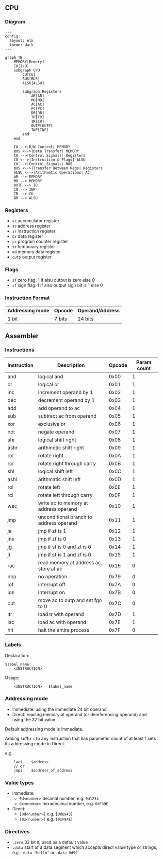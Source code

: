 ## CPU

### Diagram

```mermaid
---
config:
  layout: elk
  theme: dark
---

graph TB
    MEMORY[Memory]
    IO[I/O]
    subgraph CPU
        CU[CU]
        BUS[BUS]
        ALSU[ALSU]
        
        subgraph Registers
            AR[AR]
            MD[MD]
            AC[AC]
            PC[PC]
            DR[DR]
            TR[TR]
            IR[IR]
            OUTP[OUTP]
            INP[INP]
        end
    end
    
    CU -->|R/W Control| MEMORY
    BUS <-->|Data Transfer| MEMORY
    CU -->|Control Signals| Registers
    CU <-->|Instruction & Flags| ALSU
    CU -->|Control Signals| BUS
    BUS <-->|Transfer Between Regs| Registers
    ALSU <-->|Arithmetic Operations| AC
    AR --> MEMORY
    MD --> MEMORY
    OUTP --> IO
    IO --> INP
    IR --> CU
    DR --> ALSU
```

### Registers

- `ac` accumulator register
- `ar` address register
- `ir` instruction register
- `dr` data register
- `pc` program counter register
- `tr` temporary register
- `md` memory data register
- `outp` output register

### Flags

- `zf` zero flag: 1 if alsu output is zero else 0
- `sf` sign flag: 1 if alsu output sign bit is 1 else 0

### Instruction Format

| Addressing mode | Opcode | Operand/Address |
| - | - | - |
| 1 bit | 7 bits | 24 bits |

## Assembler

### Instructions

| Instruction | Description                             | Opcode | Param count |
| ----------- | --------------------------------------- | ------ | ----------- |
| and         | logical and                             | 0x00   | 1           |
| or          | logical or                              | 0x01   | 1           |
| inc         | increment operand by 1                  | 0x02   | 1           |
| dec         | decrement operand by 1                  | 0x03   | 1           |
| add         | add operand to ac                       | 0x04   | 1           |
| sub         | subtract ac from operand                | 0x05   | 1           |
| xor         | exclusive or                            | 0x06   | 1           |
| not         | negate operand                          | 0x07   | 1           |
| shr         | logical shift right                     | 0x08   | 1           |
| ashr        | arithmetic shift right                  | 0x09   | 1           |
| ror         | rotate right                            | 0x0A   | 1           |
| rcr         | rotate right through carry              | 0x0B   | 1           |
| shl         | logical shift left                      | 0x0C   | 1           |
| ashl        | arithmatic shift left                   | 0x0D   | 1           |
| rol         | rotate left                             | 0x0E   | 1           |
| rcl         | rotate left through carry               | 0x0F   | 1           |
| wac         | write ac to memory at address operand   | 0x10   | 1           |
| jmp         | unconditional branch to address operand | 0x11   | 1           |
| je          | jmp if zf is 1                          | 0x12   | 1           |
| jne         | jmp if zf is 0                          | 0x13   | 1           |
| jg          | jmp if sf is 0 and zf is 0              | 0x14   | 1           |
| jl          | jmp if sf is 1 and zf is 0              | 0x15   | 1           |
| rac         | read memory at address ac, store at ac  | 0x16   | 0           |
| nop         | no operation                            | 0x79   | 0           |
| iof         | interrupt off                           | 0x7A   | 0           |
| ion         | interrupt on                            | 0x7B   | 0           |
| out         | move ac to outp and set fgo to 0        | 0x7C   | 0           |
| ltr         | load tr with operand                    | 0x7D   | 1           |
| lac         | load ac with operand                    | 0x7E   | 1           |
| hlt         | halt the entire process                 | 0x7F   | 0           |

### Labels

Declaration:

```
$label_name:
    <INSTRUCTION>
```

Usage:

```
    <INSTRUCTION>   $label_name
```

### Addressing mode

- Immediate: using the immediate 24 bit operand
- Direct: reading memory at operand (or dereferencing operand) and using the 32 bit value

Default addressing mode is Immediate.

Adding suffix `i` to any instruction that has parameter count of at least 1 sets its addressing mode to Direct.

e.g.

```
    laci    $address
    // or
    jmpi    $address_of_address
```

### Value types

- Immediate:
  - `0d<number>` decimal number, e.g. `0d1234`
  - `0x<number>` hexadecimal number, e.g. `0dF89E`
- Direct:
  - `[0d<number>]` e.g. `[0d8943]`
  - `[0x<number>]` e.g. `[0xF9AE]`

### Directives

- `.zero` 32 bit `0`, used as a default value
- `.data` start of a data segment which accepts direct value type or strings, e.g. `.data "hello"` or `.data 0d99`

